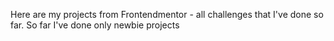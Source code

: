 Here are my projects from Frontendmentor - all challenges that I've done so far.
So far I've done only newbie projects
